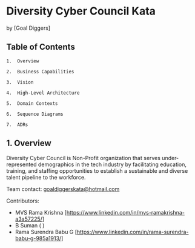 # Diversity Cyber Council Kata

by [Goal Diggers]

## Table of Contents

```text
1.  Overview

2.  Business Capabilities   

3.  Vision  

4.  High-Level Architecture

5.  Domain Contexts  

6.  Sequence Diagrams 

7.  ADRs 

```

## 1. Overview

Diversity Cyber Council is Non-Profit organization that serves under-represented
demographics in the tech industry by facilitating education, training, and staffing opportunities to establish a sustainable and diverse talent pipeline to the workforce.

Team contact: [goaldiggerskata@hotmail.com](mailto:goaldiggerskata@hotmail.com)

Contributors:
* MVS Rama Krishna [https://www.linkedin.com/in/mvs-ramakrishna-a3a57225/]
* B Suman ( )  
* Rama Surendra Babu G [https://www.linkedin.com/in/rama-surendra-babu-g-985a1913/]
